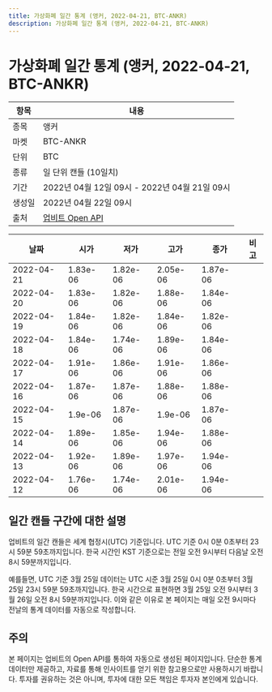 ```yaml
---
title: 가상화폐 일간 통계 (앵커, 2022-04-21, BTC-ANKR)
description: 가상화폐 일간 통계 (앵커, 2022-04-21, BTC-ANKR)
---
```



가상화폐 일간 통계 (앵커, 2022-04-21, BTC-ANKR)
===

|항목|내용|
|--|--|
|종목|앵커|
|마켓|BTC-ANKR|
|단위|BTC|
|종류|일 단위 캔들 (10일치)|
|기간|2022년 04월 12일 09시 - 2022년 04월 21일 09시|
|생성일|2022년 04월 22일 09시|
|출처|[업비트 Open API](https://docs.upbit.com)|


|날짜|시가|저가|고가|종가|비고|
|--|--|--|--|--|--|
|2022-04-21|1.83e-06|1.82e-06|2.05e-06|1.87e-06|    |
|2022-04-20|1.83e-06|1.82e-06|1.88e-06|1.84e-06|    |
|2022-04-19|1.84e-06|1.82e-06|1.84e-06|1.82e-06|    |
|2022-04-18|1.84e-06|1.74e-06|1.89e-06|1.84e-06|    |
|2022-04-17|1.91e-06|1.86e-06|1.91e-06|1.86e-06|    |
|2022-04-16|1.87e-06|1.87e-06|1.88e-06|1.88e-06|    |
|2022-04-15|1.9e-06|1.87e-06|1.9e-06|1.87e-06|    |
|2022-04-14|1.89e-06|1.85e-06|1.94e-06|1.88e-06|    |
|2022-04-13|1.92e-06|1.89e-06|1.97e-06|1.94e-06|    |
|2022-04-12|1.76e-06|1.74e-06|2.01e-06|1.94e-06|    |


일간 캔들 구간에 대한 설명
---


업비트의 일간 캔들은 세계 협정시(UTC) 기준입니다. 
UTC 기준 0시 0분 0초부터 23시 59분 59초까지입니다. 
한국 시간인 KST 기준으로는 전일 오전 9시부터 다음날 오전 8시 59분까지입니다. 


예를들면, UTC 기준 3월 25일 데이터는 UTC 시준 3월 25일 0시 0분 0초부터 3월 25일 23시 59분 59초까지입니다. 
한국 시간으로 표현하면 3월 25일 오전 9시부터 3월 26일 오전 8시 59분까지입니다. 
이와 같은 이유로 본 페이지는 매일 오전 9시마다 전날의 통계 데이터를 자동으로 작성합니다. 


주의
---


본 페이지는 업비트의 Open API를 통하여 자동으로 생성된 페이지입니다. 
단순한 통계 데이터만 제공하고, 자료를 통해 인사이트를 얻기 위한 참고용으로만 사용하시기 바랍니다. 
투자를 권유하는 것은 아니며, 투자에 대한 모든 책임은 투자자 본인에게 있습니다. 
